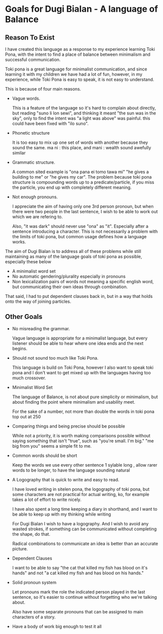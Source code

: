 Goals for Dugi Bialan - A language of Balance
===================

Reason To Exist
------------

I have created this language as a response to my experience learning Toki Pona, with the intent to find a place of balance between minimalism and successful communication.

Toki pona is a great language for minimalist communication, and since learning it with my children we have had a lot of fun, however, in my experience, while Toki Pona is easy to speak, it is not easy to understand.

This is because of four main reasons.

* Vague words.    

    This is a feature of the language so it's hard to complain about directly, but reading "suno li lon sewi", and thinking it meant "the sun was in the sky", only to find the intent was "a light was above" was painful. this could have been fixed with "ilo suno".

* Phonetic structure    

    It is too easy to mix up one set of words with another because they sound the same.
    ma ni : this place, and mani : wealth sound awefully similar

* Grammatic structure.    

    A common sited example is "ona pana ei tomo tawa mi" "he gives a building to me" or "he gives my car".
    The problem because toki pona structure is compounding words up to a predicate/particle, if you miss the particle, you end up with completely different meaning.

* Not enough pronouns.

    I appreciate the aim of having only one 3rd person pronoun, but when there were two people in the last sentence, I wish to be able to work out which we are refering to. 

    Also, "it was dark" should never use "ona" as "it". Especially after a sentence introducing a character. This is not necessarily a problem with the limits of toki pona, but common usage defines how a language works.

The aim of Dugi Bialan is to address all of these problems while still maintaining as many of the language goals of toki pona as possible, especially these below

* A minimalist word set
* No automatic gendering/plurality especially in pronouns
* Non lexicalization
    pairs of words not meaning a specific english word, but communicating their own ideas through combination.

That said, I had to put dependent clauses back in, but in a way that holds onto the way of joining particles.

Other Goals
----------------

* No misreading the grammar.

    Vague language is appropriate for a minimalist language, but every listener should be able to hear where one idea ends and the next begins.

* Should not sound too much like Toki Pona.

    This language is build on Toki Pona, however I also want to speak toki pona and I don't want to get mixed up with the languages having too much crossover.

* Minimalist Word Set

    The language of Balance, is not about pure simplicity or minimalism, but about finding the point where minimalism and usability meet.
    
    For the sake of a number, not more than double the words in toki pona top out at 250

* Comparing things and being precise should be possible

    While not a priority, it is worth making comparisons possible without saying something that isn't "true", such as "you're small. I'm big."
    "me big from you" seems a simple fit to me.

* Common words should be short 

    Keep the words we use every other sentence 1 sylable long , allow rarer words to be longer, to have the language sounding natural
    
* A Logography that is quick to write and easy to read.

    I have loved writing in sitelen pona, the logography of toki pona, but some characters are not practical for actual writing, ko, for example takes a lot of effort to write nicely. 

    I have also spent a long time keeping a diary in shorthand, and I want to be able to keep up with my thinking while writing

    For Dugi Bialan I wish to have a logography. And I wish to avoid any wasted strokes, if something can be communicated without completing the shape, do that.

    Radical combinations to communicate an idea is better than an accurate picture.

* Dependent Clauses

    I want to be able to say "the cat that killed my fish has blood on it's hands" and not "a cat killed my fish and has blood on his hands."

* Solid pronoun system
    
    Let pronouns mark the role the indicated person played in the last sentence, so it's easier to continue without forgetting who we're talking about.

    Also have some separate pronouns that can be assigned to main characters of a story.

* Have a body of work big enough to test it all



